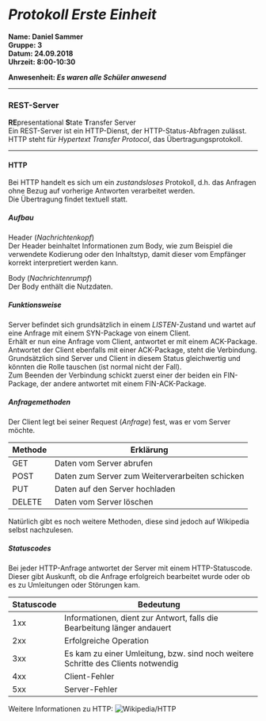 # _Protokoll Erste Einheit_  

**Name: Daniel Sammer**  
**Gruppe: 3**  
**Datum: 24.09.2018**  
**Uhrzeit: 8:00-10:30**  
  
**Anwesenheit: _Es waren alle Schüler anwesend_**  
  
-----------------------------------------------------------
  
### REST-Server  
**RE**presentational **S**tate **T**ransfer Server  
Ein REST-Server ist ein HTTP-Dienst, der HTTP-Status-Abfragen zulässt. HTTP steht für *Hypertext Transfer Protocol*, das Übertragungsprotokoll.  

-------------------------------------------------------------  

#### HTTP  
Bei HTTP handelt es sich um ein *zustandsloses* Protokoll, d.h. das Anfragen ohne Bezug auf vorherige Antworten verarbeitet werden.  
Die Übertragung findet textuell statt.  
  
##### Aufbau  
Header (*Nachrichtenkopf*)  
Der Header beinhaltet Informationen zum Body, wie zum Beispiel die verwendete Kodierung oder den Inhaltstyp, damit dieser vom Empfänger korrekt interpretiert werden kann.  
  
Body (*Nachrichtenrumpf*)  
Der Body enthält die Nutzdaten.  
  
##### Funktionsweise  
Server befindet sich grundsätzlich in einem *LISTEN*-Zustand und wartet auf eine Anfrage mit einem SYN-Package von einem Client.  
Erhält er nun eine Anfrage vom Client, antwortet er mit einem ACK-Package.  
Antwortet der Client ebenfalls mit einer ACK-Package, steht die Verbindung. Grundsätzlich sind Server und Client in diesem Status gleichwertig und könnten die Rolle tauschen (ist normal nicht der Fall).  
Zum Beenden der Verbindung schickt zuerst einer der beiden ein FIN-Package, der andere antwortet mit einem FIN-ACK-Package.  
  
##### Anfragemethoden  
Der Client legt bei seiner Request (*Anfrage*) fest, was er vom Server möchte.  
  
Methode | Erklärung
------- | ---------
GET | Daten vom Server abrufen
POST | Daten zum Server zum Weiterverarbeiten schicken
PUT | Daten auf den Server hochladen
DELETE | Daten vom Server löschen
  
Natürlich gibt es noch weitere Methoden, diese sind jedoch auf Wikipedia selbst nachzulesen.  
  
##### Statuscodes  
Bei jeder HTTP-Anfrage antwortet der Server mit einem HTTP-Statuscode. Dieser gibt Auskunft, ob die Anfrage erfolgreich bearbeitet wurde oder ob es zu Umleitungen oder Störungen kam.  

Statuscode | Bedeutung
---------- | ---------
1xx | Informationen, dient zur Antwort, falls die Bearbeitung länger andauert
2xx | Erfolgreiche Operation
3xx | Es kam zu einer Umleitung, bzw. sind noch weitere Schritte des Clients notwendig
4xx | Client-Fehler
5xx | Server-Fehler
  




Weitere Informationen zu HTTP: ![Wikipedia/HTTP](https://de.wikipedia.org/wiki/Hypertext_Transfer_Protocol)  
